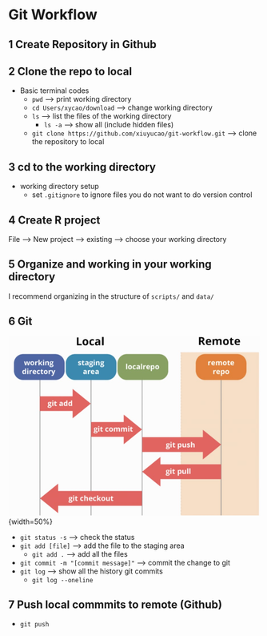 # Git Workflow

## 1 Create Repository in Github
## 2 Clone the repo to local
* Basic terminal codes
  * `pwd` --> print working directory
  * `cd Users/xycao/download` --> change working directory
  * `ls`  --> list the files of the working directory
    * `ls -a`  --> show all (include hidden files)
  * `git clone https://github.com/xiuyucao/git-workflow.git`  --> clone the repository to local

## 3 cd to the working directory
* working directory setup
  * set `.gitignore` to ignore files you do not want to do version control

## 4 Create R project
File --> New project --> existing --> choose your working directory

## 5 Organize and working in your working directory
I recommend organizing in the structure of `scripts/` and `data/`

## 6 Git
![](data/git_chart.png){width=50%}

* `git status -s`  --> check the status
* `git add [file]`  --> add the file to the staging area
  * `git add .` --> add all the files
* `git commit -m "[commit message]"`  --> commit the change to git
* `git log` --> show all the history git commits
  * `git log --oneline`
  
## 7 Push local commmits to remote (Github)
* `git push`

